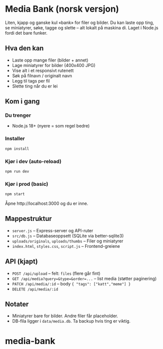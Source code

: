 # Media Bank (norsk versjon)

 Liten, kjapp og ganske kul «bank» for filer og bilder. Du kan laste opp ting, se miniatyrer, søke, tagge og slette – alt lokalt på maskina di. Laget i Node.js fordi det bare funker.

## Hva den kan
- Laste opp mange filer (bilder + annet)
- Lage miniatyrer for bilder (400x400 JPG)
- Vise alt i et responsivt rutenett
- Søk på filnavn / originalt navn
- Legg til tags per fil
- Slette ting når du er lei

## Kom i gang

### Du trenger
- Node.js 18+ (nyere = som regel bedre)

### Installer
```bash
npm install
```

### Kjør i dev (auto-reload)
```bash
npm run dev
```

### Kjør i prod (basic)
```bash
npm start
```

Åpne http://localhost:3000 og du er inne.

## Mappestruktur
- `server.js` – Express-server og API-ruter
- `src/db.js` – Databaseoppsett (SQLite via better-sqlite3)
- `uploads/originals`, `uploads/thumbs` – Filer og miniatyrer
- `index.html`, `styles.css`, `script.js` – Frontend-greiene

## API (kjapt)
- `POST /api/upload` – felt: `files` (flere går fint)
- `GET /api/media?query=&type=&order=...` – list media (støtter paginering)
- `PATCH /api/media/:id` – body `{ "tags": ["katt","meme"] }`
- `DELETE /api/media/:id`

## Notater
- Miniatyrer bare for bilder. Andre filer får placeholder.
- DB-fila ligger i `data/media.db`. Ta backup hvis ting er viktig.
# media-bank
